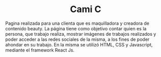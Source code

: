 <h1 align="center"> Cami C </h1> 

Pagina realizada para una clienta que es maquilladora y creadora de contenido beauty. 
La página tiene como objetivo contar quien es la persona, que trabajo realiza, mostrar imágenes de trabajos realizados y poder acceder a las redes sociales de la misma, a los fines de poder ahondar en su trabajo. 
En la misma se utilizó HTML, CSS y Javascript, mediante el framework React Js.
